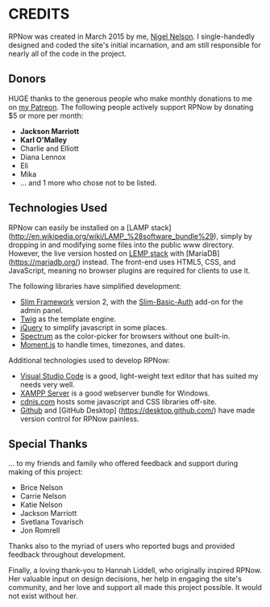 CREDITS
=======

RPNow was created in March 2015 by me, [Nigel Nelson](http://nigelnelson.me).
I single-handedly designed and coded the site's initial incarnation, and am
still responsible for nearly all of the code in the project.


Donors
------
HUGE thanks to the generous people who make monthly donations to me on
[my Patreon](https://www.patreon.com/rpnow). The following people actively
support RPNow by donating $5 or more per month:

*   **Jackson Marriott**
*   **Karl O'Malley**
*   Charlie and Elliott
*   Diana Lennox
*   Eli
*   Mika
*   ... and 1 more who chose not to be listed.


Technologies Used
-----------------
RPNow can easily be installed on a [LAMP stack]
(http://en.wikipedia.org/wiki/LAMP_%28software_bundle%29), simply by
dropping in and modifying some files into the public www directory. However,
the live version hosted on [LEMP stack](https://lemp.io/) with [MariaDB]
(https://mariadb.org/) instead. The front-end uses HTML5, CSS, and
JavaScript, meaning no browser plugins are required for clients to use it.

The following libraries have simplified development:
* [Slim Framework](http://www.slimframework.com) version 2, with the
  [Slim-Basic-Auth](http://www.appelsiini.net/projects/slim-basic-auth)
  add-on for the admin panel.
* [Twig](http://twig.sensiolabs.org) as the template engine.
* [jQuery](https://jquery.com/) to simplify javascript in some places.
* [Spectrum](https://bgrins.github.io/spectrum/) as the color-picker for
  browsers without one built-in.
* [Moment.js](http://momentjs.com/) to handle times, timezones, and dates.

Additional technologies used to develop RPNow:
* [Visual Studio Code](https://code.visualstudio.com/) is a good,
  light-weight text editor that has suited my needs very well.
* [XAMPP Server](https://www.apachefriends.org/index.html) is a good
  webserver bundle for Windows.
* [cdnjs.com](https://cdnjs.com) hosts some javascript and CSS libraries
  off-site.
* [Github](https://github.com) and [GitHub Desktop]
  (https://desktop.github.com/) have made version control for RPNow painless.


Special Thanks
--------------
... to my friends and family who offered feedback and support during making
of this project:
* Brice Nelson
* Carrie Nelson
* Katie Nelson
* Jackson Marriott
* Svetlana Tovarisch
* Jon Romrell

Thanks also to the myriad of users who reported bugs and provided feedback
throughout development.

Finally, a loving thank-you to Hannah Liddell, who originally inspired RPNow.
Her valuable input on design decisions, her help in engaging the site's
community, and her love and support all made this project possible. It would
not exist without her.